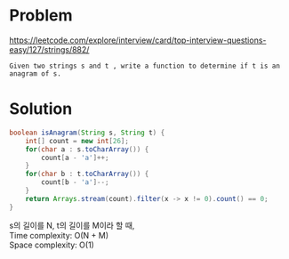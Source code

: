 # Problem
https://leetcode.com/explore/interview/card/top-interview-questions-easy/127/strings/882/
```
Given two strings s and t , write a function to determine if t is an anagram of s.
```

# Solution
```java
boolean isAnagram(String s, String t) {
    int[] count = new int[26];
    for(char a : s.toCharArray()) {
        count[a - 'a']++;
    }
    for(char b : t.toCharArray()) {
        count[b - 'a']--;
    }
    return Arrays.stream(count).filter(x -> x != 0).count() == 0;
}
```

s의 길이를 N, t의 길이를 M이라 할 때,<br/>
Time complexity: O(N + M)<br/>
Space complexity: O(1)
